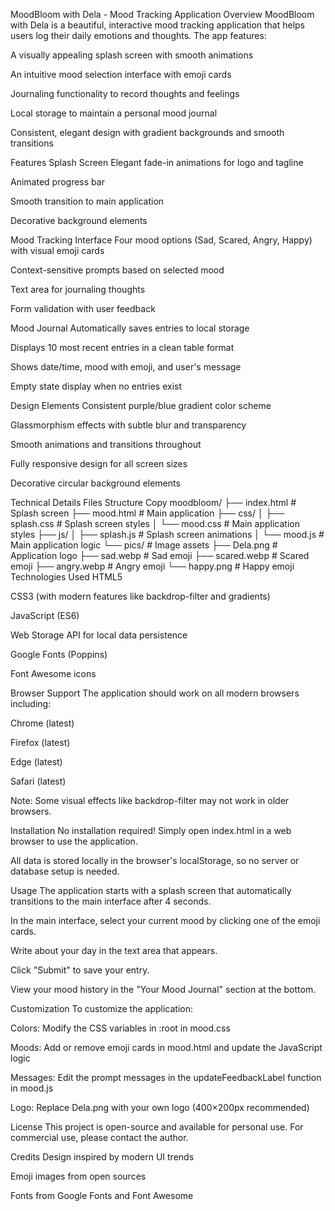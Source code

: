 MoodBloom with Dela - Mood Tracking Application
Overview
MoodBloom with Dela is a beautiful, interactive mood tracking application that helps users log their daily emotions and thoughts. The app features:

A visually appealing splash screen with smooth animations

An intuitive mood selection interface with emoji cards

Journaling functionality to record thoughts and feelings

Local storage to maintain a personal mood journal

Consistent, elegant design with gradient backgrounds and smooth transitions

Features
Splash Screen
Elegant fade-in animations for logo and tagline

Animated progress bar

Smooth transition to main application

Decorative background elements

Mood Tracking Interface
Four mood options (Sad, Scared, Angry, Happy) with visual emoji cards

Context-sensitive prompts based on selected mood

Text area for journaling thoughts

Form validation with user feedback

Mood Journal
Automatically saves entries to local storage

Displays 10 most recent entries in a clean table format

Shows date/time, mood with emoji, and user's message

Empty state display when no entries exist

Design Elements
Consistent purple/blue gradient color scheme

Glassmorphism effects with subtle blur and transparency

Smooth animations and transitions throughout

Fully responsive design for all screen sizes

Decorative circular background elements

Technical Details
Files Structure
Copy
moodbloom/
├── index.html          # Splash screen
├── mood.html           # Main application
├── css/
│   ├── splash.css      # Splash screen styles
│   └── mood.css        # Main application styles
├── js/
│   ├── splash.js       # Splash screen animations
│   └── mood.js         # Main application logic
└── pics/               # Image assets
    ├── Dela.png        # Application logo
    ├── sad.webp        # Sad emoji
    ├── scared.webp     # Scared emoji
    ├── angry.webp      # Angry emoji
    └── happy.png       # Happy emoji
Technologies Used
HTML5

CSS3 (with modern features like backdrop-filter and gradients)

JavaScript (ES6)

Web Storage API for local data persistence

Google Fonts (Poppins)

Font Awesome icons

Browser Support
The application should work on all modern browsers including:

Chrome (latest)

Firefox (latest)

Edge (latest)

Safari (latest)

Note: Some visual effects like backdrop-filter may not work in older browsers.

Installation
No installation required! Simply open index.html in a web browser to use the application.

All data is stored locally in the browser's localStorage, so no server or database setup is needed.

Usage
The application starts with a splash screen that automatically transitions to the main interface after 4 seconds.

In the main interface, select your current mood by clicking one of the emoji cards.

Write about your day in the text area that appears.

Click "Submit" to save your entry.

View your mood history in the "Your Mood Journal" section at the bottom.

Customization
To customize the application:

Colors: Modify the CSS variables in :root in mood.css

Moods: Add or remove emoji cards in mood.html and update the JavaScript logic

Messages: Edit the prompt messages in the updateFeedbackLabel function in mood.js

Logo: Replace Dela.png with your own logo (400×200px recommended)

License
This project is open-source and available for personal use. For commercial use, please contact the author.

Credits
Design inspired by modern UI trends

Emoji images from open sources

Fonts from Google Fonts and Font Awesome
